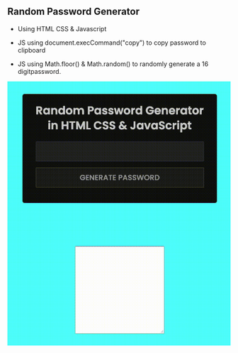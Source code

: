 ## Random Password Generator

- Using HTML CSS & Javascript

- JS using document.execCommand("copy") to copy password to clipboard

- JS using Math.floor() & Math.random() to randomly generate a 16 digitpassword.

![randompasswordGenerator](img/passwordGenerator.gif)
